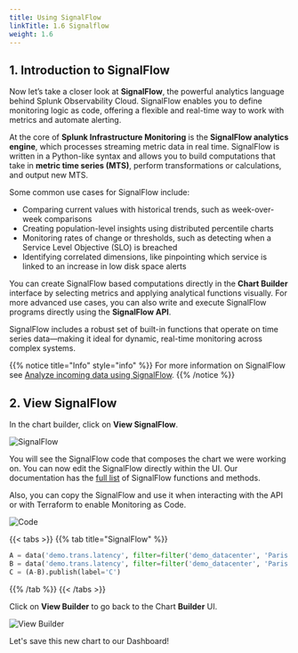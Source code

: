```yaml
---
title: Using SignalFlow
linkTitle: 1.6 Signalflow
weight: 1.6
---
```


## 1. Introduction to SignalFlow

Now let’s take a closer look at **SignalFlow**, the powerful analytics language behind Splunk Observability Cloud. SignalFlow enables you to define monitoring logic as code, offering a flexible and real-time way to work with metrics and automate alerting.

At the core of **Splunk Infrastructure Monitoring** is the **SignalFlow analytics engine**, which processes streaming metric data in real time. SignalFlow is written in a Python-like syntax and allows you to build computations that take in **metric time series (MTS)**, perform transformations or calculations, and output new MTS.

Some common use cases for SignalFlow include:

* Comparing current values with historical trends, such as week-over-week comparisons
* Creating population-level insights using distributed percentile charts
* Monitoring rates of change or thresholds, such as detecting when a Service Level Objective (SLO) is breached
* Identifying correlated dimensions, like pinpointing which service is linked to an increase in low disk space alerts

You can create SignalFlow based computations directly in the **Chart Builder** interface by selecting metrics and applying analytical functions visually. For more advanced use cases, you can also write and execute SignalFlow programs directly using the **SignalFlow API**.

SignalFlow includes a robust set of built-in functions that operate on time series data—making it ideal for dynamic, real-time monitoring across complex systems.

{{% notice title="Info" style="info" %}}
For more information on SignalFlow see [Analyze incoming data using SignalFlow](https://docs.splunk.com/Observability/infrastructure/analytics/signalflow.html).
{{% /notice %}}

## 2. View SignalFlow

In the chart builder, click on **View SignalFlow**.

![SignalFlow](../../images/view-signalflow.png)

You will see the SignalFlow code that composes the chart we were working on. You can now edit the SignalFlow directly within the UI. Our documentation has the [full list](https://dev.splunk.com/observability/docs/signalflow/function_method_list) of SignalFlow functions and methods.

Also, you can copy the SignalFlow and use it when interacting with the API or with Terraform to enable Monitoring as Code.

![Code](../../images/show-signalflow.png)

{{< tabs >}}
{{% tab title="SignalFlow" %}}

```python
A = data('demo.trans.latency', filter=filter('demo_datacenter', 'Paris')).percentile(pct=95).publish(label='A', enable=False)
B = data('demo.trans.latency', filter=filter('demo_datacenter', 'Paris')).percentile(pct=95).timeshift('1w').publish(label='B', enable=False)
C = (A-B).publish(label='C')
```

{{% /tab %}}
{{< /tabs >}}

Click on **View Builder** to go back to the Chart **Builder** UI.

![View Builder](../../images/view-builder.png)

Let's save this new chart to our Dashboard!
